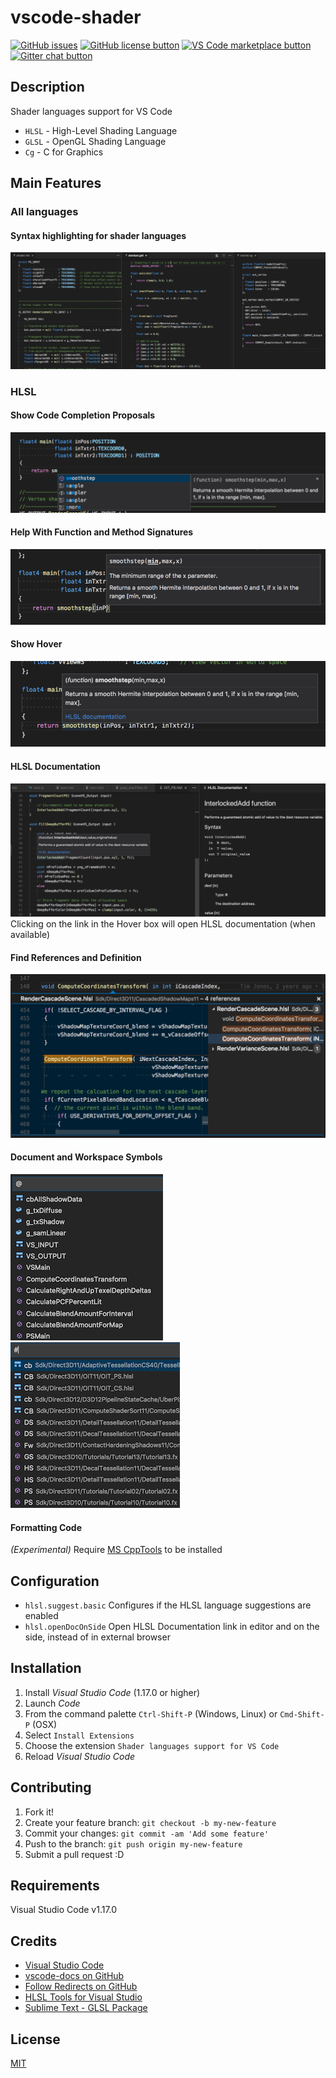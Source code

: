# vscode-shader

[![GitHub issues](https://img.shields.io/github/issues/stef-levesque/vscode-shader.svg)](https://github.com/stef-levesque/vscode-shader/issues)
[![GitHub license button](https://img.shields.io/github/license/stef-levesque/vscode-shader.svg)](https://github.com/stef-levesque/vscode-shader/blob/master/LICENSE.md)
[![VS Code marketplace button](https://vsmarketplacebadge.apphb.com/installs/slevesque.shader.svg)](https://marketplace.visualstudio.com/items/slevesque.shader)
[![Gitter chat button](https://img.shields.io/gitter/room/stef-levesque/vscode-shader.svg)](https://gitter.im/stef-levesque/vscode-shader)

## Description

Shader languages support for VS Code

* `HLSL` - High-Level Shading Language
* `GLSL` - OpenGL Shading Language
* `Cg` - C for Graphics

## Main Features

### All languages

#### Syntax highlighting for shader languages
![Syntax Highlighting](images/syntax-highlight.png)

### HLSL

#### Show Code Completion Proposals
![Code Completion](images/code-completion.png)

#### Help With Function and Method Signatures
![Signature Help](images/signature-help.png)

#### Show Hover
![Show Hover](images/show-hover.png)

#### HLSL Documentation
![HLSL Documentation](images/hlsl-doc.png)
Clicking on the link in the Hover box will open HLSL documentation (when available)

#### Find References and Definition
![Find References](images/find-ref.png)

#### Document and Workspace Symbols
![document-symbols](images/document-symbols.png) ![workspace-symbols](images/workspace-symbols.png)

#### Formatting Code
*(Experimental)* Require [MS CppTools](https://marketplace.visualstudio.com/items?itemName=ms-vscode.cpptools) to be installed

## Configuration

* `hlsl.suggest.basic` Configures if the HLSL language suggestions are enabled
* `hlsl.openDocOnSide` Open HLSL Documentation link in editor and on the side, instead of in external browser

## Installation

1. Install *Visual Studio Code* (1.17.0 or higher)
2. Launch *Code*
3. From the command palette `Ctrl-Shift-P` (Windows, Linux) or `Cmd-Shift-P` (OSX)
4. Select `Install Extensions`
5. Choose the extension `Shader languages support for VS Code`
6. Reload *Visual Studio Code*

## Contributing

1. Fork it!
2. Create your feature branch: `git checkout -b my-new-feature`
3. Commit your changes: `git commit -am 'Add some feature'`
4. Push to the branch: `git push origin my-new-feature`
5. Submit a pull request :D

## Requirements

Visual Studio Code v1.17.0

## Credits

* [Visual Studio Code](https://code.visualstudio.com/)
* [vscode-docs on GitHub](https://github.com/Microsoft/vscode-docs)
* [Follow Redirects on GitHub](https://github.com/olalonde/follow-redirects)
* [HLSL Tools for Visual Studio](https://github.com/tgjones/HlslTools)
* [Sublime Text - GLSL Package](https://github.com/euler0/sublime-glsl)

## License

[MIT](LICENSE.md)

